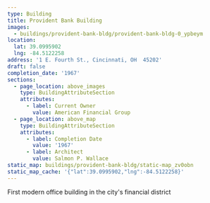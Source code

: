 ```yaml
---
type: Building
title: Provident Bank Building
images:
  - buildings/provident-bank-bldg/provident-bank-bldg-0_ypbeym
location:
  lat: 39.0995902
  lng: -84.5122258
address: '1 E. Fourth St., Cincinnati, OH  45202'
draft: false
completion_date: '1967'
sections:
  - page_location: above_images
    type: BuildingAttributeSection
    attributes:
      - label: Current Owner
        value: American Financial Group
  - page_location: above_map
    type: BuildingAttributeSection
    attributes:
      - label: Completion Date
        value: '1967'
      - label: Architect
        value: Salmon P. Wallace
static_map: buildings/provident-bank-bldg/static-map_zv0obn
static_map_cache: '{"lat":39.0995902,"lng":-84.5122258}'
---
```


First modern office building in the city's financial district
